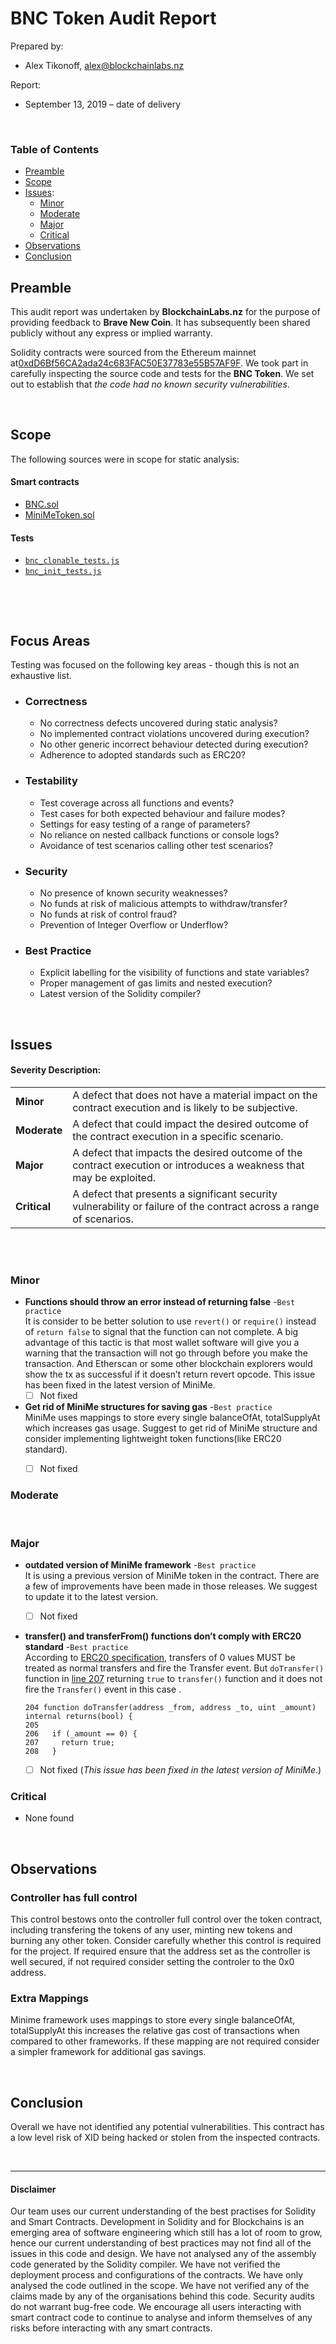 # BNC Token Audit Report


Prepared by:

- Alex Tikonoff, [alex@blockchainlabs.nz](alex@blockchainlabs.nz)

Report:

- September 13, 2019 – date of delivery

<br>

### Table of Contents

- [Preamble](#preamble)
- [Scope](#scope)
- [Issues](#issues-found):
	- [Minor](#minor)
	- [Moderate](#moderate)
	- [Major](#major)
	- [Critical](#critical)
- [Observations](#observations)
- [Conclusion](#conclusion)




<div class="page-break"></div><!-- ******************************************************** -->

## Preamble

This audit report was undertaken by **BlockchainLabs.nz** for the purpose of providing feedback to **Brave New Coin**. It has subsequently been shared publicly without any express or implied warranty.

Solidity contracts were sourced from the Ethereum mainnet at[0xdD6Bf56CA2ada24c683FAC50E37783e55B57AF9F](https://etherscan.io/address/0xdD6Bf56CA2ada24c683FAC50E37783e55B57AF9F#code). We took part in carefully inspecting the source code and tests for the **BNC Token**. We set out to establish that _the code had no known security vulnerabilities_.



<br><!-- ******************************************************** -->

## Scope

The following sources were in scope for static analysis:

#### Smart contracts

  - [BNC.sol](https://github.com/BlockchainLabsNZ/brave-new-coin-token/blob/master/contracts/BNC.sol)
  - [MiniMeToken.sol](https://github.com/BlockchainLabsNZ/brave-new-coin-token/blob/master/contracts/MiniMeToken.sol)

#### Tests

 - [`bnc_clonable_tests.js`](https://github.com/BlockchainLabsNZ/brave-new-coin-token/blob/master/test/bnc_clonable_tests.js)
 - [`bnc_init_tests.js`](https://github.com/BlockchainLabsNZ/brave-new-coin-token/blob/master/test/bnc_init_tests.js)

<br>


<br><!-- ******************************************************** -->

## Focus Areas

Testing was focused on the following key areas - though this is not an exhaustive list.

- ### Correctness

	- No correctness defects uncovered during static analysis?
	- No implemented contract violations uncovered during execution?
	- No other generic incorrect behaviour detected during execution?
	- Adherence to adopted standards such as ERC20?

- ### Testability

	- Test coverage across all functions and events?
	- Test cases for both expected behaviour and failure modes?
	- Settings for easy testing of a range of parameters?
	- No reliance on nested callback functions or console logs?
	- Avoidance of test scenarios calling other test scenarios?

- ### Security

	- No presence of known security weaknesses?
	- No funds at risk of malicious attempts to withdraw/transfer?
	- No funds at risk of control fraud?
	- Prevention of Integer Overflow or Underflow?

- ### Best Practice

	- Explicit labelling for the visibility of functions and state variables?
	- Proper management of gas limits and nested execution?
	- Latest version of the Solidity compiler?

<br><!-- *********************************************** -->


## Issues

<h4>Severity Description:</h4>

<table>
  <tr>
    <td><strong>Minor</strong></td>
    <td>A defect that does not have a material impact on the contract execution and is likely to be subjective.</td>
  </tr>
  <tr>
    <td><strong>Moderate</strong></td>
    <td>A defect that could impact the desired outcome of the contract execution in a specific scenario.</td>
  </tr>
  <tr>
    <td><strong>Major</strong></td>
    <td> A defect that impacts the desired outcome of the contract execution or introduces a weakness that may be exploited.</td>
  </tr>
  <tr>
    <td><strong>Critical</strong></td>
    <td>A defect that presents a significant security vulnerability or failure of the contract across a range of scenarios.</td>
  </tr>
</table>

<br><br>

### Minor

- **Functions should throw an error instead of returning false** -`Best practice` <br>
It is consider to be better solution to use `revert()` or `require()` instead of `return false` to signal that the function can not complete.
A big advantage of this tactic is that most wallet software will give you a warning that the transaction will not go through before you make the transaction. And Etherscan or some other blockchain explorers would show the tx as successful if it doesn’t return revert opcode.
This issue has been fixed in the latest version of MiniMe.
	- [ ] Not fixed
	
- **Get rid of MiniMe structures for saving gas** -`Best practice` <br>
MiniMe uses mappings to store every single balanceOfAt, totalSupplyAt which increases gas usage.
Suggest to get rid of MiniMe structure and consider implementing lightweight token functions(like ERC20 standard).
	- [ ] Not fixed


### Moderate


<br>

### Major


- **outdated version of MiniMe framework** -`Best practice` <br>
It is using a previous version of MiniMe token in the contract. There are a few of improvements have been made in those releases. We suggest to update it to the latest version.
	- [ ] Not fixed

- **transfer() and transferFrom() functions don’t comply with ERC20 standard** -`Best practice`<br>
According to [ERC20 specification](https://github.com/ethereum/EIPs/blob/master/EIPS/eip-20.md#transfer), transfers of 0 values MUST be treated as normal transfers and fire the Transfer event.
But `doTransfer()` function in [line 207](https://github.com/BlockchainLabsNZ/brave-new-coin-token/blob/104348f0df723394109456bb9041e26cedf7f5ce/contracts/MiniMeToken.sol#L207) returning `true` to `transfer()` function and it does not fire the `Transfer()` event in this case .

	```
	204 function doTransfer(address _from, address _to, uint _amount) internal returns(bool) {
	205    
	206   if (_amount == 0) {
	207     return true;
	208   }

	```

	- [ ] Not fixed 	(*This issue has been fixed in the latest version of MiniMe.*)



### Critical

- None found

<br>




## Observations

### Controller has full control
This control bestows onto the controller full control over the token contract, including transfering the tokens of any user, minting new tokens and burning any other token. Consider carefully whether this control is required for the project. If required ensure that the address set as the controller is well secured, if not required consider setting the controler to the 0x0 address.

### Extra Mappings
Minime framework uses mappings to store every single balanceOfAt, totalSupplyAt this increases the relative gas cost of transactions when compared to other frameworks. If these mapping are not required consider a simpler framework for additional gas savings.



<br><!-- *********************************************** -->

## Conclusion

Overall we have not identified any potential vulnerabilities. This contract has a low level risk of XID being hacked or stolen from the inspected contracts.

<br><!-- *********************************************** -->
<hr>
<h4>Disclaimer</h4>

Our team uses our current understanding of the best practises for Solidity and Smart Contracts. Development in Solidity and for Blockchains is an emerging area of software engineering which still has a lot of room to grow, hence our current understanding of best practices may not find all of the issues in this code and design. We have not analysed any of the assembly code generated by the Solidity compiler. We have not verified the deployment process and configurations of the contracts. We have only analysed the code outlined in the scope. We have not verified any of the claims made by any of the organisations behind this code. Security audits do not warrant bug-free code. We encourage all users interacting with smart contract code to continue to analyse and inform themselves of any risks before interacting with any smart contracts.
